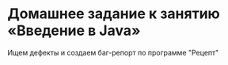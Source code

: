 # Домашнее задание к занятию «Введение в Java»
Ищем дефекты и создаем баг-репорт по программе "Рецепт"